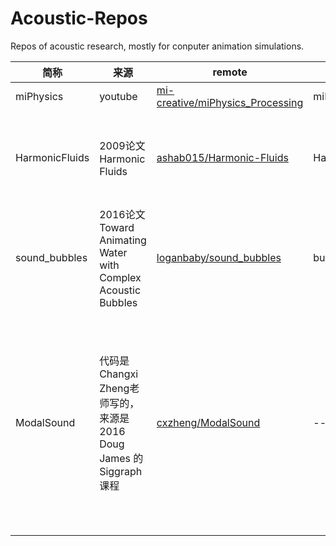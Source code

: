 # Acoustic-Repos
Repos of acoustic research, mostly for conputer animation simulations.

| 简称            | 来源                 | remote                                       | local                             | 语言                |备注                       |
|----------------|---------------------|---------------------------------------------------|------------------------------------|--------------------------|--------------------------|
| miPhysics      | youtube             | [mi-creative/miPhysics_Processing](https://github.com/mi-creative/miPhysics_Processing) | miPhysics_Processing |   Java                         | 还没有看 |
| HarmonicFluids | 2009论文 Harmonic Fluids | [ashab015/Harmonic-Fluids](https://github.com/ashab015/Harmonic-Fluids) | Harmonic-Fluids     | C++                       | 通过求解亥姆霍兹方程生成output，看起来很难的样子 |
| sound_bubbles | 2016论文 Toward Animating Water with Complex Acoustic Bubbles | [loganbaby/sound_bubbles](https://github.com/loganbaby/sound_bubbles)| bubbleSound     | Python                      | 只是一个demo，有点过于简单了，不是太有参考价值 |
| ModalSound | 代码是Changxi Zheng老师写的，来源是2016 Doug James 的Siggraph课程 | [cxzheng/ModalSound](https://github.com/cxzheng/ModalSound) | --     | c++                   | 似乎只能在Ubuntu和MacOS上build起来，但是可以参考写法;有一个四面体化的文件夹不知道是用来干什么的 |


